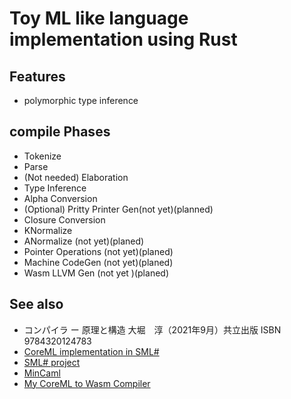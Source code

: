 # Toy ML like language implementation using Rust

## Features

* polymorphic type inference

## compile Phases

* Tokenize
* Parse
* (Not needed) Elaboration
* Type Inference
* Alpha Conversion
* (Optional) Pritty Printer Gen(not yet)(planned)
* Closure Conversion
* KNormalize
* ANormalize (not yet)(planed)
* Pointer Operations (not yet)(planed)
* Machine CodeGen (not yet)(planed)
* Wasm LLVM Gen (not yet )(planed)

## See also

* コンパイラ ー 原理と構造 大堀　淳（2021年9月）共立出版  ISBN 9784320124783
* [CoreML implementation in SML#][CoreMLReferenceImpl]
* [SML# project][SMLSharp]
* [MinCaml][MinCaml]
* [My CoreML to Wasm Compiler][CoreMLWasm]
  
[CoreMLReferenceImpl]: https://github.com/AtsushiOhori/compiler-text
[SMLSharp]: https://github.com/smlsharp/smlsharp
[MinCaml]: https://github.com/esumii/min-caml
[CoreMLWasm]: https://github.com/KentaTheBugMaker/compiler-text

